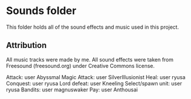 # Sounds folder

This folder holds all of the sound effects and music used in this project.

## Attribution

All music tracks were made by me.
All sound effects were taken from Freesound (freesound.org) under Creative Commons license.

Attack: user Abyssmal
Magic Attack: user SilverIllusionist
Heal: user ryusa
Conquest: user ryusa
Lord defeat: user Kneeling
Select/spawn unit: user ryusa
Bandits: user magnuswaker
Pay: user Anthousai
